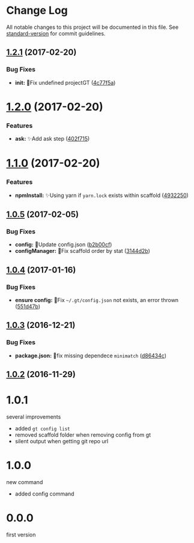 # Change Log

All notable changes to this project will be documented in this file. See [standard-version](https://github.com/conventional-changelog/standard-version) for commit guidelines.

<a name="1.2.1"></a>
## [1.2.1](https://github.com/vivaxy/granturismo/compare/v1.2.0...v1.2.1) (2017-02-20)


### Bug Fixes

* **init:** :bug:Fix undefined projectGT ([4c77f5a](https://github.com/vivaxy/granturismo/commit/4c77f5a))



<a name="1.2.0"></a>
# [1.2.0](https://github.com/vivaxy/granturismo/compare/v1.1.0...v1.2.0) (2017-02-20)


### Features

* **ask:** :sparkles:Add ask step ([402f715](https://github.com/vivaxy/granturismo/commit/402f715))



<a name="1.1.0"></a>
# [1.1.0](https://github.com/vivaxy/granturismo/compare/v1.0.5...v1.1.0) (2017-02-20)


### Features

* **npmInstall:** :sparkles:Using yarn if `yarn.lock` exists within scaffold ([4932250](https://github.com/vivaxy/granturismo/commit/4932250))



<a name="1.0.5"></a>
## [1.0.5](https://github.com/vivaxy/granturismo/compare/v1.0.4...v1.0.5) (2017-02-05)


### Bug Fixes

* **config:** :bug:Update config.json ([b2b00cf](https://github.com/vivaxy/granturismo/commit/b2b00cf))
* **configManager:** :bug:Fix scaffold order by stat ([3144d2b](https://github.com/vivaxy/granturismo/commit/3144d2b))



<a name="1.0.4"></a>
## [1.0.4](https://github.com/vivaxy/granturismo/compare/v1.0.3...v1.0.4) (2017-01-16)


### Bug Fixes

* **ensure config:** :bug:Fix `~/.gt/config.json` not exists, an error thrown ([551d47b](https://github.com/vivaxy/granturismo/commit/551d47b))



<a name="1.0.3"></a>
## [1.0.3](https://github.com/vivaxy/granturismo/compare/v1.0.2...v1.0.3) (2016-12-21)


### Bug Fixes

* **package.json:** :bug:fix missing dependece `minimatch` ([d86434c](https://github.com/vivaxy/granturismo/commit/d86434c))



<a name="1.0.2"></a>
## [1.0.2](https://github.com/vivaxy/granturismo/compare/v1.0.1...v1.0.2) (2016-11-29)



# 1.0.1

several improvements

- added `gt config list`
- removed scaffold folder when removing config from gt
- silent output when getting git repo url

# 1.0.0

new command

- added config command

# 0.0.0

first version
